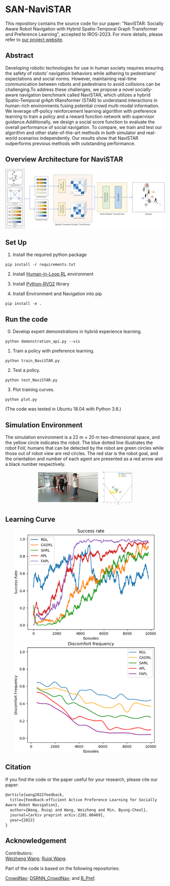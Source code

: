 # SAN-NaviSTAR
This repository contains the source code for our paper: "NaviSTAR: Socially Aware Robot Navigation with Hybrid Spatio-Temporal Graph Transformer and Preference Learning", accepted to IROS-2023.
For more details, please refer to [our project website](https://sites.google.com/view/san-navistar).


## Abstract
Developing robotic technologies for use in human society requires ensuring the safety of robots’ navigation behaviors while adhering to pedestrians’ expectations and social norms. However, maintaining real-time communication between robots and pedestrians to avoid collisions can be challenging.To address these challenges, we propose a novel socially-aware navigation benchmark called NaviSTAR, which utilizes a hybrid Spatio-Temporal grAph tRansformer (STAR) to understand interactions in human-rich environments fusing potential crowd multi-modal information. We leverage off-policy reinforcement learning algorithm with preference learning to train a policy and a reward function network with supervisor guidance.Additionally, we design a social score function to evaluate the overall performance of social navigation. To compare, we train and test our algorithm and other state-of-the-art methods in both simulator and real-world scenarios independently. Our results show that NaviSTAR outperforms previous methods with outstanding performance.



## Overview Architecture for NaviSTAR
<div align=center>
<img src="/figures/Architecture.jpg" width="800" />
</div>  



## Set Up
1. Install the required python package
```
pip install -r requirements.txt
```

2. Install [Human-in-Loop RL](https://github.com/rll-research/BPref) environment

3. Install [Python-RVO2](https://github.com/sybrenstuvel/Python-RVO2) library

4. Install Environment and Navigation into pip
```
pip install -e .
```


## Run the code
0. Develop expert demonstrations in hybrid experience learning.
```
python demonstration_api.py --vis
```

1. Train a policy with preference learning. 
```
python train_NaviSTAR.py 
```

2. Test a policy.
```
python test_NaviSTAR.py
```

3. Plot training curves.
```
python plot.py
```

(The code was tested in Ubuntu 18.04 with Python 3.6.)

## Simulation Environment

The simulation environment is a 22 m × 20 m two-dimensional space, and the yellow circle indicates the robot. The blue dotted line illustrates the robot FoV, humans that can be detected by the robot are green circles while those out of robot view are red circles. The red star is the robot goal, and the orientation and number of each agent are presented as a red arrow and a black number respectively.

<div align=center>
<img src="/figures/perception.png" width="300" />
</div>  

## Learning Curve

<div align=center>
<img src="/figures/curve_sr.png" width="450" /> <img src="/figures/curve_df.png" width="450" />
</div>  

## Citation
If you find the code or the paper useful for your research, please cite our paper:
```
@article{wang2022feedback,
  title={Feedback-efficient Active Preference Learning for Socially Aware Robot Navigation},
  author={Wang, Ruiqi and Wang, Weizheng and Min, Byung-Cheol},
  journal={arXiv preprint arXiv:2201.00469},
  year={2022}
}
```

## Acknowledgement

Contributors:  
[Weizheng Wang](https://github.com/WzWang-Robot/FAPL); [Ruiqi Wang](https://github.com/R7-Robot?tab=repositories).

Part of the code is based on the following repositories:  

[CrowdNav](https://github.com/vita-epfl/CrowdNav); [DSRNN_CrowdNav](https://github.com/Shuijing725/CrowdNav_DSRNN); and [B_Pref](https://github.com/rll-research/B_Pref).





